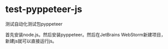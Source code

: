 # test-pyppeteer-js
测试自动化测试包pyppeteer

首先安装node.js。然后安装pyppeteer。然后在JetBrains WebStorm新建项目，新建js就可以直接运行js。
